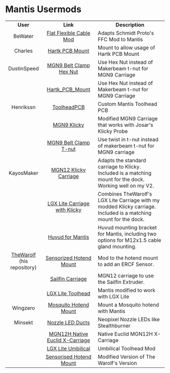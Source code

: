 Mantis Usermods
============
<TABLE>
<TR align="CENTER"><TD><B>User</TD><TD><B>Link</TD><TD><B>Description</TD></TR>
<TR><TD align="CENTER">BeWater</TD><TD align="CENTER"><a href="BeWater/">Flat Flexible Cable Mod</A></TD><TD> Adapts Schmidt Proto's FFC Mod to Mantis</TD></TR>
<TR><TD align="CENTER">Charles</TD><TD align="CENTER"><a href="Charles/">Hartk PCB Mount</A></TD><TD>Mount to allow usage of Hartk PCB Mount</TD></TR>
<TR><TD align="CENTER">DustinSpeed</TD><TD align="CENTER"><a href="DustinSpeed/belt_clamp_nut_block.stl">MGN9 Belt Clamp Hex Nut</A></TD><TD>Use Hex Nut instead of Makerbeam t-nut for MGN9 Carriage</TD></TR>
<TR><TD></TD><TD align="CENTER"><a href="DustinSpeed/Hartk_PCB_Mount/">Hartk_PCB_Mount</A></TD><TD>Use Hex Nut instead of Makerbeam t-nut for MGN9 Carriage</TD></TR>
<TR><TD align="CENTER">Henrikssn</TD><TD align="CENTER"><a href="Henrikssn/Toolhead_PCB/">ToolheadPCB</TD></A><TD>Custom Mantis Toolhead PCB</TD></TR>
<TR><TD align="CENTER"></TD><TD align="CENTER"><a href="Henrikssn/MGN9_Klicky">MGN9 Klicky</A></TD><TD>Modified MGN9 Carriage that works with Josar's Klicky Probe</TD></TR>
<TR><TD align="CENTER"></TD><TD align="CENTER"><a href="Henrikssn/belt_clamp_t_nut_by_Henrikssn.stl">MGN9 Belt Clamp T-nut</A></TD><TD>Use twist in t-nut instead of makerbeam t-nut for MGN9 carriage</TD></TR>
<TR><TD align="CENTER">KayosMaker</TD><TD align="CENTER"><a href="KayosMaker/MGN12_Klicky">MGN12 Klicky Carriage</A></TD><TD> Adapts the standard carriage to Klicky.  Included is a matching mount for the dock.  Working well on my V2.</TD></TR>
<TR><TD align="CENTER"></TD><TD align="CENTER"><a href="KayosMaker/LGX_Lite_Carriage_Klicky">LGX Lite Carriage with Klicky</A></TD><TD> Combines TheWarolf's LGX Lite Carriage with my modded Klicky carriage.  Included is a matching mount for the dock.</TD></TR>
<TR><TD align="CENTER"></TD><TD align="CENTER"><a href="KayosMaker/HUVUD_Mount">Huvud for Mantis</A></TD><TD> Huvud mounting bracket for Mantis, including two options for M12x1.5 cable gland mounting.</TD></TR>
<TR><TD align="CENTER"><a href="https://github.com/TheWarolf/Voron-Personal-Mods/tree/main/V2/Long_Mantis_Toolhead">TheWarolf</A><BR>(his repository)</TD><TD align="CENTER"><a href="https://github.com/TheWarolf/Voron-Personal-Mods/tree/main/V2/Long_Mantis_Toolhead/Sensorized_Hotend_Mount">Sensorized Hotend Mount</A></TD><TD>Mod to the hotend mount to add an ERCF Sensor. </TD></TR>
<TR><TD align="CENTER"></TD><TD align="CENTER"><a href="https://github.com/TheWarolf/Voron-Personal-Mods/tree/main/V2/Long_Mantis_Toolhead/Sailfin_Mount">Sailfin Carriage</A></TD><TD>MGN12 carriage to use the Sailfin Extruder. </TD></TR>
<TR><TD align="CENTER"></TD><TD align="CENTER"><a href="https://github.com/TheWarolf/Voron-Personal-Mods/tree/main/V2/Long_Mantis_Toolhead/LGX_Lite_Toolhead">LGX Lite Toolhead</A></TD><TD>Mantis modified to work with LGX Lite</TD></TR>
<TR><TD align="CENTER">Wingzero</TD><TD align="CENTER"><a href="Wingzero/">Mosquito Hotend Mount</A></TD><TD>Mount a Mosquito hotend with Mantis</TD></TR>

<TR><TD align="CENTER">Minsekt</TD><TD align="CENTER"><a href="Minsekt/Nozzle_LED_Ducts/">Nozzle LED Ducts</TD></A><TD>Neopixel Nozzle LEDs like Stealthburner</TD></TR>
<TR><TD align="CENTER"></TD><TD align="CENTER"><a href="Minsekt/MGN12H_Native_Euclid">MGN12H Native Euclid X-Carriage</A></TD><TD>Native Euclid MGN12H X-Carriage</TD></TR>
<TR><TD align="CENTER"></TD><TD align="CENTER"><a href="Minsekt/LGX_Lite_Umbilical">LGX Lite Umbilical</A></TD><TD>Umbilical Toolhead Mod</TD></TR><TR><TD align="CENTER"></TD><TD align="CENTER"><a href="Minsekt/Dragon_Sensorised_Carriage_(LGX_LITE)">Sensorised Hotend Mount</A></TD><TD>Modified Version of The Warolf's Version</TD></TR></TABLE>
